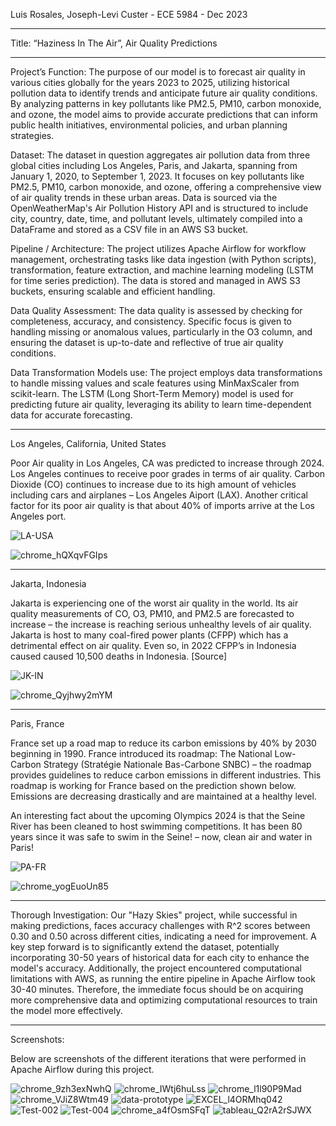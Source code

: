 Luis Rosales, Joseph-Levi Custer - ECE 5984 - Dec 2023
**********************************************************************************************************************************
Title: “Haziness In The Air”, Air Quality Predictions
**********************************************************************************************************************************
Project’s Function: The purpose of our model is to forecast air quality in various cities globally for the years 2023 to 2025, utilizing historical pollution data to identify trends and anticipate future air quality conditions. By analyzing patterns in key pollutants like PM2.5, PM10, carbon monoxide, and ozone, the model aims to provide accurate predictions that can inform public health initiatives, environmental policies, and urban planning strategies. 

Dataset: The dataset in question aggregates air pollution data from three global cities including Los Angeles, Paris, and Jakarta, spanning from January 1, 2020, to September 1, 2023. It focuses on key pollutants like PM2.5, PM10, carbon monoxide, and ozone, offering a comprehensive view of air quality trends in these urban areas. Data is sourced via the OpenWeatherMap's Air Pollution History API and is structured to include city, country, date, time, and pollutant levels, ultimately compiled into a DataFrame and stored as a CSV file in an AWS S3 bucket.

Pipeline / Architecture: The project utilizes Apache Airflow for workflow management, orchestrating tasks like data ingestion (with Python scripts), transformation, feature extraction, and machine learning modeling (LSTM for time series prediction). The data is stored and managed in AWS S3 buckets, ensuring scalable and efficient handling.

Data Quality Assessment: The data quality is assessed by checking for completeness, accuracy, and consistency. Specific focus is given to handling missing or anomalous values, particularly in the O3 column, and ensuring the dataset is up-to-date and reflective of true air quality conditions.

Data Transformation Models use: The project employs data transformations to handle missing values and scale features using MinMaxScaler from scikit-learn. The LSTM (Long Short-Term Memory) model is used for predicting future air quality, leveraging its ability to learn time-dependent data for accurate forecasting.
**********************************************************************************************************************************

Los Angeles, California, United States 

Poor Air quality in Los Angeles, CA was predicted to increase through 2024. Los Angeles continues to receive poor grades in terms of air quality. Carbon Dioxide (CO) continues to increase due to its high amount of vehicles including cars and airplanes – Los Angeles Aiport (LAX). Another critical factor for its poor air quality is that about 40% of imports arrive at the Los Angeles port. 

![LA-USA](https://github.com/LRosal3s/Rosales-Luis-AirQ-Hazy-Project/assets/143309517/d01c417d-816c-475a-8714-5100a968c4aa)

![chrome_hQXqvFGIps](https://github.com/LRosal3s/Rosales-Luis-AirQ-Hazy-Project/assets/143309517/8673addb-c82a-44c8-9519-b17b25bbf02b)

**********************************************************************************************************************************

Jakarta, Indonesia

Jakarta is experiencing one of the worst air quality in the world. Its air quality measurements of CO, O3, PM10, and PM2.5 are forecasted to increase – the increase is reaching serious unhealthy levels of air quality. Jakarta is host to many coal-fired power plants (CFPP) which has a detrimental effect on air quality. Even so, in 2022 CFPP’s in Indonesia caused caused 10,500 deaths in Indonesia. [Source]

![JK-IN](https://github.com/LRosal3s/Rosales-Luis-AirQ-Hazy-Project/assets/143309517/e5459bc0-b7b3-4fac-aa20-aae97f486f5c)

![chrome_Qyjhwy2mYM](https://github.com/LRosal3s/Rosales-Luis-AirQ-Hazy-Project/assets/143309517/98f8539c-36dc-4e65-acf9-8c9abb0e3348)

**********************************************************************************************************************************

Paris, France

France set up a road map to reduce its carbon emissions by 40% by 2030 beginning in 1990. France introduced its roadmap: The National Low-Carbon Strategy (Stratégie Nationale Bas-Carbone SNBC) – the roadmap provides guidelines to reduce carbon emissions in different industries. This roadmap is working for France based on the prediction shown below. Emissions are decreasing drastically and are maintained at a healthy level. 

An interesting fact about the upcoming Olympics 2024 is that the Seine River has been cleaned to host swimming competitions. It has been 80 years since it was safe to swim in the Seine! – now, clean air and water in Paris! 

![PA-FR](https://github.com/LRosal3s/Rosales-Luis-AirQ-Hazy-Project/assets/143309517/e103e3f8-ee3e-4843-a0fd-a0a4127b4ebb)

![chrome_yogEuoUn85](https://github.com/LRosal3s/Rosales-Luis-AirQ-Hazy-Project/assets/143309517/02d0a8b5-0be8-437f-b997-d612ec28aa2c)

**********************************************************************************************************************************
Thorough Investigation: Our "Hazy Skies" project, while successful in making predictions, faces accuracy challenges with R^2 scores between 0.30 and 0.50 across different cities, indicating a need for improvement. A key step forward is to significantly extend the dataset, potentially incorporating 30-50 years of historical data for each city to enhance the model's accuracy. Additionally, the project encountered computational limitations with AWS, as running the entire pipeline in Apache Airflow took 30-40 minutes. Therefore, the immediate focus should be on acquiring more comprehensive data and optimizing computational resources to train the model more effectively.
**********************************************************************************************************************************
Screenshots:

Below are screenshots of the different iterations that were performed in Apache Airflow during this project. 

![chrome_9zh3exNwhQ](https://github.com/LRosal3s/Rosales-Luis-AirQ-Hazy-Project/assets/143309517/ee5b6fa0-40c6-4193-9fb9-95c48b7af411)
![chrome_IWtj6huLss](https://github.com/LRosal3s/Rosales-Luis-AirQ-Hazy-Project/assets/143309517/d98f5309-0942-4314-a283-5b3c584d5ce4)
![chrome_l1l90P9Mad](https://github.com/LRosal3s/Rosales-Luis-AirQ-Hazy-Project/assets/143309517/02e25ee4-3051-4cc0-8663-aa8f454c94db)
![chrome_VJiZ8Wtm49](https://github.com/LRosal3s/Rosales-Luis-AirQ-Hazy-Project/assets/143309517/a9d550cb-564b-4424-bd85-5e549f9dc91c)
![data-prototype](https://github.com/LRosal3s/Rosales-Luis-AirQ-Hazy-Project/assets/143309517/4f9f0200-4445-4164-8b71-7c27c3bafea8)
![EXCEL_l4ORMhq042](https://github.com/LRosal3s/Rosales-Luis-AirQ-Hazy-Project/assets/143309517/63b06c58-07ef-4bb2-b7a9-cfe2e139560a)
![Test-002](https://github.com/LRosal3s/Rosales-Luis-AirQ-Hazy-Project/assets/143309517/04985506-deee-4fbf-8800-43c086838089)
![Test-004](https://github.com/LRosal3s/Rosales-Luis-AirQ-Hazy-Project/assets/143309517/251b64bb-40cd-40cc-8302-1cbaf0b254a9)
![chrome_a4fOsmSFqT](https://github.com/LRosal3s/Rosales-Luis-AirQ-Hazy-Project/assets/143309517/dbdab1e9-1a36-4a95-8e9e-9e34bb143c57)
![tableau_Q2rA2rSJWX](https://github.com/LRosal3s/Rosales-Luis-AirQ-Hazy-Project/assets/143309517/05ab60f4-7903-447a-8cab-5f7c3597ff33)





